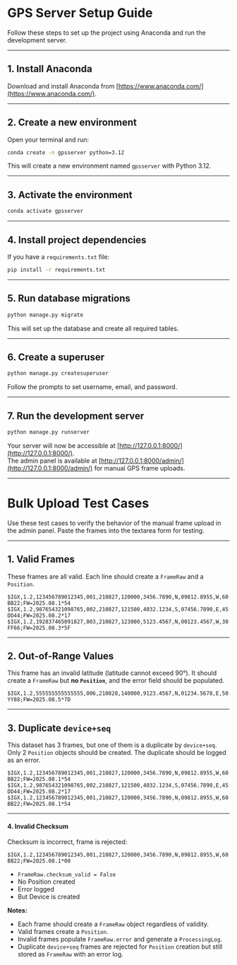 # GPS Server Setup Guide

Follow these steps to set up the project using Anaconda and run the development server.

---

## 1. Install Anaconda
Download and install Anaconda from [https://www.anaconda.com/](https://www.anaconda.com/).

---

## 2. Create a new environment
Open your terminal and run:

```bash
conda create -n gpsserver python=3.12
```

This will create a new environment named `gpsserver` with Python 3.12.

---

## 3. Activate the environment
```bash
conda activate gpsserver
```

---

## 4. Install project dependencies
If you have a `requirements.txt` file:

```bash
pip install -r requirements.txt
```

---

## 5. Run database migrations
```bash
python manage.py migrate
```

This will set up the database and create all required tables.

---

## 6. Create a superuser
```bash
python manage.py createsuperuser
```

Follow the prompts to set username, email, and password.

---

## 7. Run the development server
```bash
python manage.py runserver
```

Your server will now be accessible at [http://127.0.0.1:8000/](http://127.0.0.1:8000/).  
The admin panel is available at [http://127.0.0.1:8000/admin/](http://127.0.0.1:8000/admin/) for manual GPS frame uploads.

---

# Bulk Upload Test Cases

Use these test cases to verify the behavior of the manual frame upload in the admin panel. Paste the frames into the textarea form for testing.

---

## 1. Valid Frames

These frames are all valid. Each line should create a `FrameRaw` and a `Position`.

```text
$IGX,1.2,123456789012345,001,210827,120000,3456.7890,N,09812.8955,W,60.5,180,15.0,3,12,0.5,1234.5,50.0,12.3,1A2B,ODO_MODE=ABS;TEMP_C=36.5;DRIVER_ID=AA11-BB22;FW=2025.08.1*54
$IGX,1.2,987654321098765,002,210827,121500,4032.1234,S,07456.7890,E,45.0,90,10.5,2,8,1.0,5678.9,40.0,11.5,0F3C,ODO_MODE=TRIP;TEMP_C=28.0;DRIVER_ID=CC33-DD44;FW=2025.08.2*17
$IGX,1.2,192837465091827,003,210827,123000,5123.4567,N,00123.4567,W,30.0,270,5.0,1,5,0.3,987.6,35.0,9.8,2B1D,ODO_MODE=ABS;TEMP_C=32.5;DRIVER_ID=EE55-FF66;FW=2025.08.3*5F
```

---

## 2. Out-of-Range Values

This frame has an invalid latitude (latitude cannot exceed 90°). It should create a `FrameRaw` but **no `Position`**, and the error field should be populated.

```text
$IGX,1.2,555555555555555,006,210828,140000,9123.4567,N,01234.5678,E,50.0,90,10.0,3,10,1.0,1000.0,50.0,12.0,1F2E,ODO_MODE=ABS;TEMP_C=25.0;DRIVER_ID=ZZ99-YY88;FW=2025.08.5*7D
```

---

## 3. Duplicate `device+seq`

This dataset has 3 frames, but one of them is a duplicate by `device+seq`. Only 2 `Position` objects should be created. The duplicate should be logged as an error.

```text
$IGX,1.2,123456789012345,001,210827,120000,3456.7890,N,09812.8955,W,60.5,180,15.0,3,12,0.5,1234.5,50.0,12.3,1A2B,ODO_MODE=ABS;TEMP_C=36.5;DRIVER_ID=AA11-BB22;FW=2025.08.1*54
$IGX,1.2,987654321098765,002,210827,121500,4032.1234,S,07456.7890,E,45.0,90,10.5,2,8,1.0,5678.9,40.0,11.5,0F3C,ODO_MODE=TRIP;TEMP_C=28.0;DRIVER_ID=CC33-DD44;FW=2025.08.2*17
$IGX,1.2,123456789012345,001,210827,120000,3456.7890,N,09812.8955,W,60.5,180,15.0,3,12,0.5,1234.5,50.0,12.3,1A2B,ODO_MODE=ABS;TEMP_C=36.5;DRIVER_ID=AA11-BB22;FW=2025.08.1*54
```

---


#### 4. Invalid Checksum

Checksum is incorrect, frame is rejected:

```text
$IGX,1.2,123456789012345,001,210827,120000,3456.7890,N,09812.8955,W,60.5,180,15.0,3,12,0.5,1234.5,50.0,12.3,1A2B,ODO_MODE=ABS;TEMP_C=36.5;DRIVER_ID=AA11-BB22;FW=2025.08.1*00
```

- `FrameRaw.checksum_valid = False`
- No Position created
- Error logged
- But Device is created

**Notes:**

- Each frame should create a `FrameRaw` object regardless of validity.
- Valid frames create a `Position`.
- Invalid frames populate `FrameRaw.error` and generate a `ProcessingLog`.
- Duplicate `device+seq` frames are rejected for `Position` creation but still stored as `FrameRaw` with an error log.
